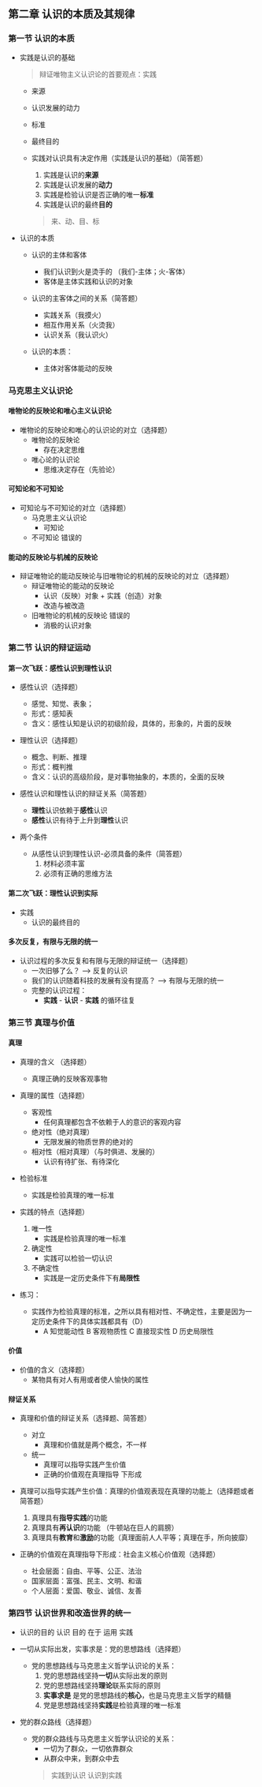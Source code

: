 ## 第二章 认识的本质及其规律

### 第一节 认识的本质

- 实践是认识的基础
    > 辩证唯物主义认识论的首要观点：实践
    - 来源
    - 认识发展的动力
    - 标准
    - 最终目的

    - 实践对认识具有决定作用（实践是认识的基础）（简答题）
        1. 实践是认识的**来源**
        2. 实践是认识发展的**动力**
        3. 实践是检验认识是否正确的唯一**标准**
        4. 实践是认识的最终**目的**
        > 来、动、目、标

- 认识的本质
    - 认识的主体和客体

        - 我们认识到火是烫手的 （我们-主体；火-客体）
        - 客体是主体实践和认识的对象

    - 认识的主客体之间的关系（简答题）

        - 实践关系（我摸火）
        - 相互作用关系（火烫我）
        - 认识关系（我认识火）

    - 认识的本质：
        - 主体对客体能动的反映

### 马克思主义认识论

#### 唯物论的反映论和唯心主义认识论

- 唯物论的反映论和唯心的认识论的对立（选择题）
    - 唯物论的反映论
        - 存在决定思维
    - 唯心论的认识论
        - 思维决定存在（先验论）

#### 可知论和不可知论

- 可知论与不可知论的对立（选择题）
    - 马克思主义认识论
        - 可知论
    - 不可知论 错误的

#### 能动的反映论与机械的反映论

- 辩证唯物论的能动反映论与旧唯物论的机械的反映论的对立（选择题）
    - 辩证唯物论的能动的反映论
        - 认识（反映）对象 + 实践（创造）对象
        - 改造与被改造
    - 旧唯物论的机械的反映论 错误的
        - 消极的认识对象

### 第二节 认识的辩证运动

#### 第一次飞跃：感性认识到理性认识

- 感性认识（选择题）
    - 感觉、知觉、表象；
    - 形式：感知表
    - 含义：感性认知是认识的初级阶段，具体的，形象的，片面的反映

- 理性认识（选择题）
    - 概念、判断、推理
    - 形式：概判推
    - 含义：认识的高级阶段，是对事物抽象的，本质的，全面的反映

- 感性认识和理性认识的辩证关系（简答题）
    - **理性**认识依赖于**感性**认识
    - **感性**认识有待于上升到**理性**认识

- 两个条件
    - 从感性认识到理性认识-必须具备的条件（简答题）
        1. 材料必须丰富
        2. 必须有正确的思维方法

#### 第二次飞跃：理性认识到实际

- 实践
    - 认识的最终目的

#### 多次反复，有限与无限的统一

- 认识过程的多次反复和有限与无限的辩证统一（选择题）
    - 一次旧够了么？ --> 反复的认识
    - 我们的认识随着科技的发展有没有提高？ --> 有限与无限的统一
    - 完整的认识过程：
        - **实践** - **认识** - **实践** 的循环往复

### 第三节 真理与价值

#### 真理

- 真理的含义 （选择题）
    - 真理正确的反映客观事物

- 真理的属性（选择题）
    - 客观性
        - 任何真理都包含不依赖于人的意识的客观内容
    - 绝对性（绝对真理）
        - 无限发展的物质世界的绝对的
    - 相对性（相对真理）（与时俱进、发展的）
        - 认识有待扩张、有待深化

- 检验标准
    - 实践是检验真理的唯一标准

- 实践的特点（选择题）
    1. 唯一性
        - 实践是检验真理的唯一标准
    2. 确定性
        - 实践可以检验一切认识
    3. 不确定性
        - 实践是一定历史条件下有**局限性**

- 练习：
    - 实践作为检验真理的标准，之所以具有相对性、不确定性，主要是因为一定历史条件下的具体实践都具有（D）
        - A 知觉能动性  B 客观物质性  C 直接现实性  D 历史局限性

#### 价值

- 价值的含义（选择题）
    - 某物具有对人有用或者使人愉快的属性

#### 辩证关系

- 真理和价值的辩证关系（选择题、简答题）
    - 对立
        - 真理和价值就是两个概念，不一样
    - 统一
        - 真理可以指导实践产生价值
        - 正确的价值观在真理指导 下形成

- 真理可以指导实践产生价值：真理的价值观表现在真理的功能上（选择题或者简答题）
    1. 真理具有**指导实践**的功能
    2. 真理具有**再认识**的功能 （牛顿站在巨人的肩膀）
    3. 真理具有**教育**和**激励**的功能（真理面前人人平等；真理在手，所向披靡）

- 正确的价值观在真理指导下形成：社会主义核心价值观（选择题）
    - 社会层面：自由、平等、公正、法治
    - 国家层面：富强、民主、文明、和谐
    - 个人层面：爱国、敬业、诚信、友善

### 第四节 认识世界和改造世界的统一

- 认识的目的
    认识 目的 在于 运用 实践

- 一切从实际出发，实事求是：党的思想路线（选择题）
    - 党的思想路线与马克思主义哲学认识论的关系：
        1. 党的思想路线坚持**一切**从实际出发的原则
        2. 党的思想路线坚持**理论**联系实际的原则
        3. **实事求是** 是党的思想路线的**核心**，也是马克思主义哲学的精髓
        4. 党是思想路线坚持**实践**是检验真理的唯一标准

- 党的群众路线（选择题）
    - 党的群众路线与马克思主义哲学认识论的关系：
        - 一切为了群众，一切依靠群众
        - 从群众中来，到群众中去
        > 实践到认识 认识到实践